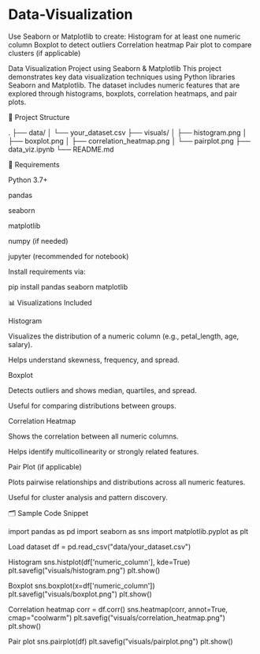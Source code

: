 # Data-Visualization
Use Seaborn or Matplotlib to create: Histogram for at least one numeric column Boxplot to detect outliers Correlation heatmap Pair plot to compare clusters (if applicable)

Data Visualization Project using Seaborn & Matplotlib
This project demonstrates key data visualization techniques using Python libraries Seaborn and Matplotlib. The dataset includes numeric features that are explored through histograms, boxplots, correlation heatmaps, and pair plots.

📁 Project Structure

.
├── data/
│ └── your_dataset.csv
├── visuals/
│ ├── histogram.png
│ ├── boxplot.png
│ ├── correlation_heatmap.png
│ └── pairplot.png
├── data_viz.ipynb
└── README.md

📌 Requirements

Python 3.7+

pandas

seaborn

matplotlib

numpy (if needed)

jupyter (recommended for notebook)

Install requirements via:

pip install pandas seaborn matplotlib

📊 Visualizations Included

Histogram

Visualizes the distribution of a numeric column (e.g., petal_length, age, salary).

Helps understand skewness, frequency, and spread.

Boxplot

Detects outliers and shows median, quartiles, and spread.

Useful for comparing distributions between groups.

Correlation Heatmap

Shows the correlation between all numeric columns.

Helps identify multicollinearity or strongly related features.

Pair Plot (if applicable)

Plots pairwise relationships and distributions across all numeric features.

Useful for cluster analysis and pattern discovery.

🗂 Sample Code Snippet

import pandas as pd
import seaborn as sns
import matplotlib.pyplot as plt

Load dataset
df = pd.read_csv("data/your_dataset.csv")

Histogram
sns.histplot(df['numeric_column'], kde=True)
plt.savefig("visuals/histogram.png")
plt.show()

Boxplot
sns.boxplot(x=df['numeric_column'])
plt.savefig("visuals/boxplot.png")
plt.show()

Correlation heatmap
corr = df.corr()
sns.heatmap(corr, annot=True, cmap="coolwarm")
plt.savefig("visuals/correlation_heatmap.png")
plt.show()

Pair plot
sns.pairplot(df)
plt.savefig("visuals/pairplot.png")
plt.show()
